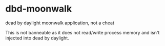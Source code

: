 # dbd-moonwalk
dead by daylight moonwalk application, not a cheat

This is not banneable as it does not read/write process memory and isn't injected into dead by daylight.
